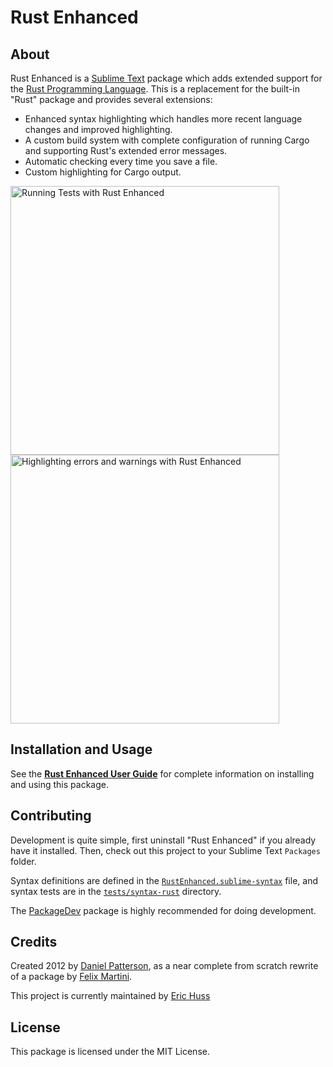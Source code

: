 # Rust Enhanced

## About

Rust Enhanced is a [Sublime Text](https://www.sublimetext.com/) package which adds extended support for the [Rust Programming Language](https://www.rust-lang.org/).
This is a replacement for the built-in "Rust" package and provides several extensions:

* Enhanced syntax highlighting which handles more recent language changes and improved highlighting.
* A custom build system with complete configuration of running Cargo and supporting Rust's extended error messages.
* Automatic checking every time you save a file.
* Custom highlighting for Cargo output.

<img src="docs/img/running_tests.gif?raw=true" alt="Running Tests with Rust Enhanced" width=430 style="margin-right:10px"> <img src="docs/img/showing_errors.gif?raw=true" alt="Highlighting errors and warnings with Rust Enhanced" width=430>

## Installation and Usage

See the [**Rust Enhanced User Guide**](https://rust-lang.github.io/rust-enhanced/) for complete information on installing and using this package.

## Contributing

Development is quite simple, first uninstall "Rust Enhanced" if you already have it installed.
Then, check out this project to your Sublime Text `Packages` folder.

Syntax definitions are defined in the [`RustEnhanced.sublime-syntax`](RustEnhanced.sublime-syntax) file, and syntax tests are in the [`tests/syntax-rust`](tests/syntax-rust) directory.

The [PackageDev](https://packagecontrol.io/packages/PackageDev) package is highly recommended for doing development.

## Credits

Created 2012 by [Daniel Patterson](mailto:dbp@riseup.net), as a near complete from
scratch rewrite of a package by [Felix Martini](https://github.com/fmartini).

This project is currently maintained by [Eric Huss](https://github.com/ehuss)

## License

This package is licensed under the MIT License.
